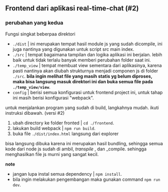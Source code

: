 ## Frontend dari aplikasi real-time-chat (#2)
### perubahan yang kedua

Fungsi singkat beberpaa direktori

 - `./dist` | ini merupakan tempat hasil module js yang sudah dicompile, ini juga nantinya yang digunakan untuk script src main index.
 - `./src` | tempat bagaimana tampilan dan logika aplikasi ini berjalan. lebih baik untuk tidak terlalu banyak memberi perubahan folder saat ini.
 - `./temp_view` | tempat membuat view sementara dari aplikasinya, karena pasti nantinya akan diubah strukturnya menjadi componen js di folder `./src`.  __bila ingin melihat file yang masih statis yg belum diproses, maka bisa langsung masuk direktori ini dan buka semua file pada `./temp_view/view`__.
 - `config` | berisi semua konfigurasi untuk frontend project ini, untuk tahap ini masih berisi konfigurasi "webpack".

untuk menjalankan program yang sudah di build, langkahnya mudah.
ikuti instruksi dibawah. (versi #2)

 1. ubah directory ke folder fronted | `cd ./frontend`.
 2. lakukan build webpack | `npm run build`.
 3. buka file `./dist/index.html` langsung dari explorer

bisa langsung dibuka karena ini merupakan hasil bundling, sehingga semua kode dari node js sudah di ambil, _transpile_ , dan _compile. sehingga menghasilkan file js murni yang sangat kecil.

__note__
+ jangan lupa instal semua dependency | `npm install`.
+ bila ingin melakukan pengembangan maka gunakan command `npm run dev`.
